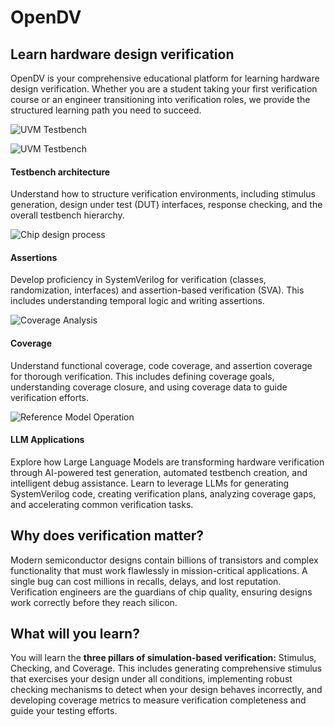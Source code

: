 # OpenDV
**Learn hardware design verification**
--------------------------------------

OpenDV is your comprehensive educational platform for learning hardware design verification. Whether you are a student taking your first verification course or an engineer transitioning into verification roles, we provide the structured learning path you need to succeed.

![UVM Testbench](http://opendv.net/wp-content/uploads/2025/06/UVM-testbench-1-1024x576.png)

![UVM Testbench](https://opendv.net/wp-content/uploads/2025/06/UVM-testbench-2-scaled.png)

#### Testbench architecture

Understand how to structure verification environments, including stimulus generation, design under test (DUT) interfaces, response checking, and the overall testbench hierarchy.

![Chip design process](http://opendv.net/wp-content/uploads/2025/07/Chip-design-process-v1-Irina-1024x576.png)

#### Assertions

Develop proficiency in SystemVerilog for verification (classes, randomization, interfaces) and assertion-based verification (SVA). This includes understanding temporal logic and writing assertions.

![Coverage Analysis](http://opendv.net/wp-content/uploads/2025/07/Coverage-Analysis-Irina-1024x576.png)

#### Coverage

Understand functional coverage, code coverage, and assertion coverage for thorough verification. This includes defining coverage goals, understanding coverage closure, and using coverage data to guide verification efforts.

![Reference Model Operation](http://opendv.net/wp-content/uploads/2025/06/Reference-Model-Operation-scaled.png)

#### LLM Applications

Explore how Large Language Models are transforming hardware verification through AI-powered test generation, automated testbench creation, and intelligent debug assistance. Learn to leverage LLMs for generating SystemVerilog code, creating verification plans, analyzing coverage gaps, and accelerating common verification tasks.

Why does verification matter?
-----------------------------

Modern semiconductor designs contain billions of transistors and complex functionality that must work flawlessly in mission-critical applications. A single bug can cost millions in recalls, delays, and lost reputation. Verification engineers are the guardians of chip quality, ensuring designs work correctly before they reach silicon.

What will you learn?
--------------------

You will learn the **three pillars of simulation-based verification:** Stimulus, Checking, and Coverage. This includes generating comprehensive stimulus that exercises your design under all conditions, implementing robust checking mechanisms to detect when your design behaves incorrectly, and developing coverage metrics to measure verification completeness and guide your testing efforts.
